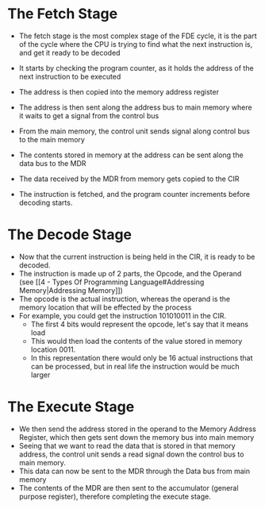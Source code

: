 # The Fetch Stage

- The fetch stage is the most complex stage of the FDE cycle, it is the part of the cycle where the CPU is trying to find what the next instruction is, and get it ready to be decoded

- It starts by checking the program counter, as it holds the address of the next instruction to be executed
- The address is then copied into the memory address register
- The address is then sent along the address bus to main memory where it waits to get a signal from the control bus
- From the main memory, the control unit sends signal along control bus to the main memory
- The contents stored in memory at the address can be sent along the data bus to the MDR
- The data received by the MDR from memory gets copied to the CIR
- The instruction is fetched, and the program counter increments before decoding starts.


# The Decode Stage

- Now that the current instruction is being held in the CIR, it is ready to be decoded.
- The instruction is made up of 2 parts, the Opcode, and the Operand (see [[4 - Types Of Programming Language#Addressing Memory|Addressing Memory]])
- The opcode is the actual instruction, whereas the operand is the memory location that will be effected by the process
- For example, you could get the instruction 101010011 in the CIR.
	- The first 4 bits would represent the opcode, let's say that it means load
	- This would then load the contents of the value stored in memory location 0011.
	- In this representation there would only be 16 actual instructions that can be processed, but in real life the instruction would be much larger


# The Execute Stage

- We then send the address stored in the operand to the Memory Address Register, which then gets sent down the memory bus into main memory
- Seeing that we want to read the data that is stored in that memory address, the control unit sends a read signal down the control bus to main memory.
- This data can now be sent to the MDR through the Data bus from main memory
- The contents of the MDR are then sent to the accumulator (general purpose register), therefore completing the execute stage.


